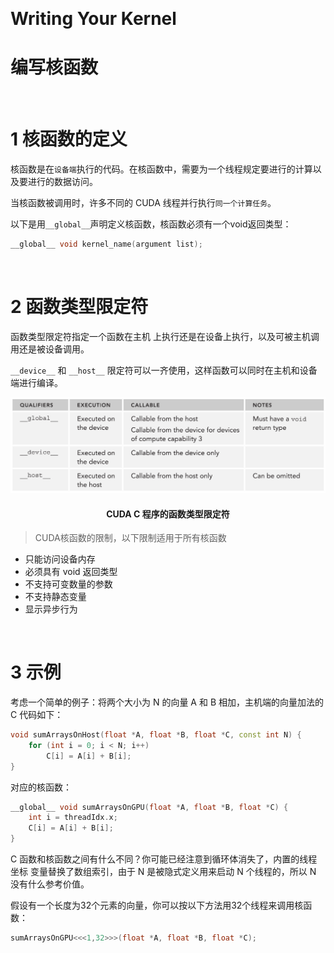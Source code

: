 &emsp;
# Writing Your Kernel
# 编写核函数

&emsp;
# 1 核函数的定义
核函数是在`设备端`执行的代码。在核函数中，需要为一个线程规定要进行的计算以及要进行的数据访问。

当核函数被调用时，许多不同的 CUDA 线程并行执行`同一个计算任务`。

以下是用`__global__`声明定义核函数，核函数必须有一个void返回类型： 
```c++
__global__ void kernel_name(argument list);
```

&emsp;
# 2 函数类型限定符

函数类型限定符指定一个函数在主机 上执行还是在设备上执行，以及可被主机调用还是被设备调用。

`__device__` 和 `__host__` 限定符可以一齐使用，这样函数可以同时在主机和设备端进行编译。

<div align=center>
    <img src="imgs/2-2-1-1.png" width=600>
    <h4>CUDA C 程序的函数类型限定符<h>
</div>

>CUDA核函数的限制，以下限制适用于所有核函数
- 只能访问设备内存 
- 必须具有 void 返回类型 
- 不支持可变数量的参数
- 不支持静态变量 
- 显示异步行为 

&emsp;
# 3 示例
考虑一个简单的例子：将两个大小为 N 的向量 A 和 B 相加，主机端的向量加法的 C 代码如下：
```c++
void sumArraysOnHost(float *A, float *B, float *C, const int N) {
    for (int i = 0; i < N; i++)
        C[i] = A[i] + B[i];
}
```

对应的核函数： 
```c++
__global__ void sumArraysOnGPU(float *A, float *B, float *C) {
    int i = threadIdx.x;
    C[i] = A[i] + B[i];
}
```


C 函数和核函数之间有什么不同？你可能已经注意到循环体消失了，内置的线程坐标 变量替换了数组索引，由于 N 是被隐式定义用来启动 N 个线程的，所以 N 没有什么参考价值。

假设有一个长度为32个元素的向量，你可以按以下方法用32个线程来调用核函数：
```c++
sumArraysOnGPU<<<1,32>>>(float *A, float *B, float *C);
```


















